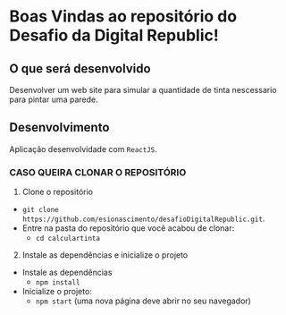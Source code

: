 # Boas Vindas ao repositório do Desafio da Digital Republic!

## O que será desenvolvido

Desenvolver um web site para simular a quantidade de tinta nescessario para pintar uma parede.

## Desenvolvimento

Aplicação desenvolvidade com `ReactJS`.

### CASO QUEIRA CLONAR O REPOSITÓRIO

1. Clone o repositório
  * `git clone https://github.com/esionascimento/desafioDigitalRepublic.git`.
  * Entre na pasta do repositório que você acabou de clonar:
    * `cd calculartinta`

2. Instale as dependências e inicialize o projeto
 * Instale as dependências
    * `npm install`
 * Inicialize o projeto:
    * `npm start` (uma nova página deve abrir no seu navegador)
